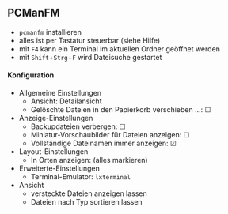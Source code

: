 ## PCManFM

- `pcmanfm` installieren
- alles ist per Tastatur steuerbar (siehe Hilfe)
- mit `F4` kann ein Terminal im aktuellen Ordner geöffnet werden
- mit `Shift`+`Strg`+`F` wird Dateisuche gestartet

#### Konfiguration

- Allgemeine Einstellungen
  - Ansicht: Detailansicht
  - Gelöschte Dateien in den Papierkorb verschieben ...: ☐
- Anzeige-Einstellungen
  - Backupdateien verbergen: ☐
  - Miniatur-Vorschaubilder für Dateien anzeigen: ☐
  - Vollständige Dateinamen immer anzeigen: ☑
- Layout-Einstellungen
  - In Orten anzeigen: (alles markieren)
- Erweiterte-Einstellungen
  - Terminal-Emulator: `lxterminal`
- Ansicht
  - versteckte Dateien anzeigen lassen
  - Dateien nach Typ sortieren lassen